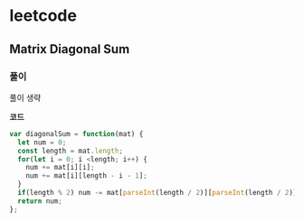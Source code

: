 # leetcode

## Matrix Diagonal Sum

### 풀이

풀이 생략

**코드**

```js
var diagonalSum = function(mat) {
  let num = 0;
  const length = mat.length;
  for(let i = 0; i <length; i++) {
    num += mat[i][i];
    num += mat[i][length - i - 1];
  }
  if(length % 2) num -= mat[parseInt(length / 2)][parseInt(length / 2)];
  return num;
};
```
